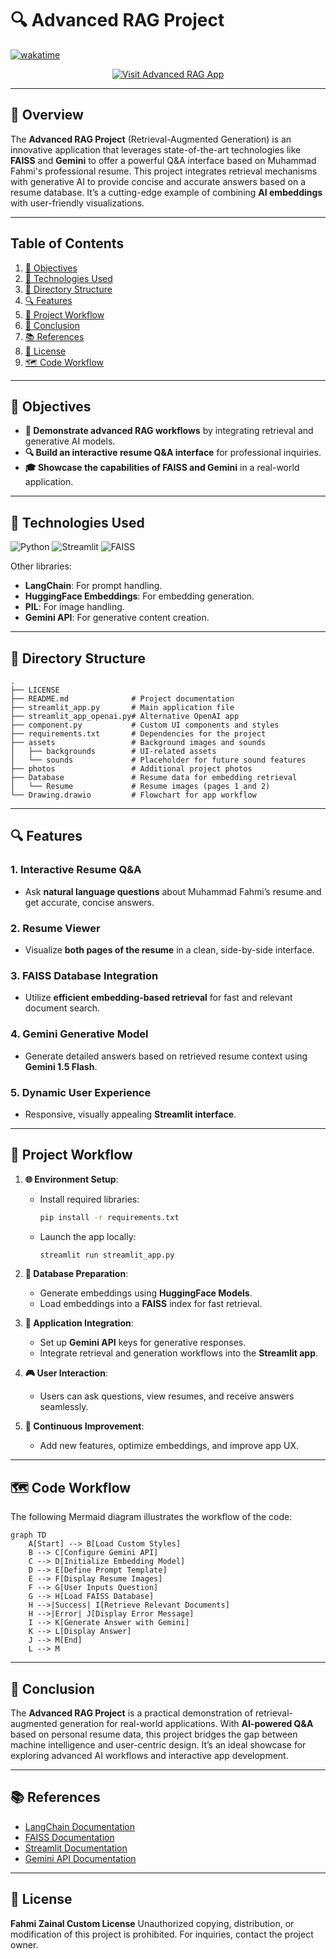 # **🔍 Advanced RAG Project**
[![wakatime](https://wakatime.com/badge/user/ae82a943-125e-489a-a656-e35fe84d587b/project/5dd7cb9b-6471-4470-8eb9-06f7f1faf53d.svg)](https://wakatime.com/badge/user/ae82a943-125e-489a-a656-e35fe84d587b/project/5dd7cb9b-6471-4470-8eb9-06f7f1faf53d)

<!-- Badge to Visit Project -->
<div align="center">
    <a href="https://advanced-rag-project.streamlit.app/">
        <img src="https://img.shields.io/badge/Visit%20Advanced%20RAG%20App-brightgreen?style=for-the-badge&logo=streamlit" alt="Visit Advanced RAG App"/>
    </a>
</div>

---

## **📄 Overview**

The **Advanced RAG Project** (Retrieval-Augmented Generation) is an innovative application that leverages state-of-the-art technologies like **FAISS** and **Gemini** to offer a powerful Q&A interface based on Muhammad Fahmi's professional resume. This project integrates retrieval mechanisms with generative AI to provide concise and accurate answers based on a resume database. It’s a cutting-edge example of combining **AI embeddings** with user-friendly visualizations.

---

## **Table of Contents**

1. [🎯 Objectives](#-objectives)
2. [🔧 Technologies Used](#-technologies-used)
3. [📝 Directory Structure](#-directory-structure)
4. [🔍 Features](#-features)
5. [🔄 Project Workflow](#-project-workflow)
6. [🎉 Conclusion](#-conclusion)
7. [📚 References](#-references)
8. [📜 License](#-license)
9. [🗺️ Code Workflow](#-code-workflow)

---

## **🎯 Objectives**

- **🚀 Demonstrate advanced RAG workflows** by integrating retrieval and generative AI models.
- **🔍 Build an interactive resume Q&A interface** for professional inquiries.
- **🎓 Showcase the capabilities of FAISS and Gemini** in a real-world application.

---

## **🔧 Technologies Used**

![Python](https://img.shields.io/badge/python-3670A0?style=for-the-badge&logo=python&logoColor=ffdd54)
![Streamlit](https://img.shields.io/badge/Streamlit-%23FF4B4B.svg?style=for-the-badge&logo=Streamlit&logoColor=white)
![FAISS](https://img.shields.io/badge/FAISS-blue?style=for-the-badge&logo=)

Other libraries:
- **LangChain**: For prompt handling.
- **HuggingFace Embeddings**: For embedding generation.
- **PIL**: For image handling.
- **Gemini API**: For generative content creation.

---

## **📝 Directory Structure**

```plaintext
.
├── LICENSE
├── README.md              # Project documentation
├── streamlit_app.py       # Main application file
├── streamlit_app_openai.py# Alternative OpenAI app
├── component.py           # Custom UI components and styles
├── requirements.txt       # Dependencies for the project
├── assets                 # Background images and sounds
│   ├── backgrounds        # UI-related assets
│   └── sounds             # Placeholder for future sound features
├── photos                 # Additional project photos
├── Database               # Resume data for embedding retrieval
│   └── Resume             # Resume images (pages 1 and 2)
└── Drawing.drawio         # Flowchart for app workflow
```

---

## **🔍 Features**

### 1. **Interactive Resume Q&A**
- Ask **natural language questions** about Muhammad Fahmi’s resume and get accurate, concise answers.

### 2. **Resume Viewer**
- Visualize **both pages of the resume** in a clean, side-by-side interface.

### 3. **FAISS Database Integration**
- Utilize **efficient embedding-based retrieval** for fast and relevant document search.

### 4. **Gemini Generative Model**
- Generate detailed answers based on retrieved resume context using **Gemini 1.5 Flash**.

### 5. **Dynamic User Experience**
- Responsive, visually appealing **Streamlit interface**.

---

## **🔄 Project Workflow**

1. **🌐 Environment Setup**:
   - Install required libraries:

     ```bash
     pip install -r requirements.txt
     ```

   - Launch the app locally:

     ```bash
     streamlit run streamlit_app.py
     ```

2. **🔧 Database Preparation**:
   - Generate embeddings using **HuggingFace Models**.
   - Load embeddings into a **FAISS** index for fast retrieval.

3. **🚀 Application Integration**:
   - Set up **Gemini API** keys for generative responses.
   - Integrate retrieval and generation workflows into the **Streamlit app**.

4. **🎮 User Interaction**:
   - Users can ask questions, view resumes, and receive answers seamlessly.

5. **🔄 Continuous Improvement**:
   - Add new features, optimize embeddings, and improve app UX.

---

## **🗺️ Code Workflow**

The following Mermaid diagram illustrates the workflow of the code:

```mermaid
graph TD
    A[Start] --> B[Load Custom Styles]
    B --> C[Configure Gemini API]
    C --> D[Initialize Embedding Model]
    D --> E[Define Prompt Template]
    E --> F[Display Resume Images]
    F --> G[User Inputs Question]
    G --> H[Load FAISS Database]
    H -->|Success| I[Retrieve Relevant Documents]
    H -->|Error| J[Display Error Message]
    I --> K[Generate Answer with Gemini]
    K --> L[Display Answer]
    J --> M[End]
    L --> M
```

---

## **🎉 Conclusion**

The **Advanced RAG Project** is a practical demonstration of retrieval-augmented generation for real-world applications. With **AI-powered Q&A** based on personal resume data, this project bridges the gap between machine intelligence and user-centric design. It’s an ideal showcase for exploring advanced AI workflows and interactive app development.

---

## **📚 References**

- [LangChain Documentation](https://docs.langchain.com/)
- [FAISS Documentation](https://faiss.ai/)
- [Streamlit Documentation](https://docs.streamlit.io/)
- [Gemini API Documentation](https://developers.google.com/genai)

---

## **📜 License**

**Fahmi Zainal Custom License**
Unauthorized copying, distribution, or modification of this project is prohibited. For inquiries, contact the project owner.
